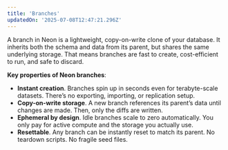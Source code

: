 ```yaml
---
title: 'Branches'
updatedOn: '2025-07-08T12:47:21.296Z'
---
```


A branch in Neon is a lightweight, copy-on-write clone of your database. It inherits both the schema and data from its parent, but shares the same underlying storage. That means branches are fast to create, cost-efficient to run, and safe to discard.

<strong>Key properties of Neon branches</strong>:

- <strong>Instant creation</strong>. Branches spin up in seconds even for terabyte-scale datasets. There’s no exporting, importing, or replication setup.
- <strong>Copy-on-write storage</strong>. A new branch references its parent’s data until changes are made. Then, only the diffs are written.
- <strong>Ephemeral by design</strong>. Idle branches scale to zero automatically. You only pay for active compute and the storage you actually use.
- <strong>Resettable</strong>. Any branch can be instantly reset to match its parent. No teardown scripts. No fragile seed files.
